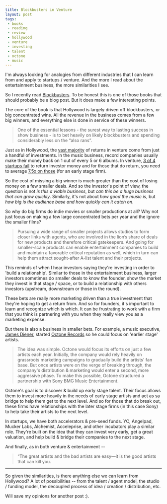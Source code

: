 ```yaml
---
title: Blockbusters in Venture
layout: post
tags: 
 - books
 - reading
 - review
 - hollywood
 - venture
 - investing
 - talent
 - octone
 - music
---
```


I'm always looking for analogies from different industries that I can learn from and apply to startups / venture. And the more I read about the entertainment business, the more similarities I see. 

So I recently read [Blockbusters](https://www.amazon.com/Blockbusters-Hit-making-Risk-taking-Business-Entertainment/dp/B00JV50YUG/ref=pd_cp_14_4?_encoding=UTF8&psc=1&refRID=0M0R8K4V2K1H5SJ2W3A7). To be honest this is one of those books that should probably be a blog post. But it does make a few interesting points. 

The core of the book is that Hollywood is largely driven off blockbusters, or big concentrated wins. All the revenue in the business comes from a few big winners, and everything else is done in service of these winners. 

> One of the essential lessons - the surest way to lasting success in show business - is to bet heavily on likely blockbusters and spending considerably less on the “also rans”.

Just as in Hollywood, the [vast majority](https://techcrunch.com/2017/06/01/the-meeting-that-showed-me-the-truth-about-vcs/) of returns in venture come from just a handful of investments. In the music business, record companies usually make their money back on 1 out of every 5 or 6 albums. In venture, [3 of 4 startups fail](https://www.wsj.com/articles/SB10000872396390443720204578004980476429190) to return investor money and for those that do return, you need to average [7.5x on those](http://avc.com/2009/03/what-is-a-good-venture-return/) (for an early stage firm).

So the cost of missing a big winner is much greater than the cost of losing money on a few smaller deals. And so the investor's point of view, the question is not *is this a viable business*, but *can this be a huge business that can grow quickly*. Similarly, it's not about *how good the music is*, but *how big is the audience base and how quickly can it catch on*.

So why do big firms do indie movies or smaller productions at all? Why not just focus on making a few large concentrated bets per year and the ignore the smaller films?

> Pursuing a wide range of smaller projects allows studios to form closer links with agents, who are involved in the lion’s share of deals for new products and therefore critical gatekeepers. And going for smaller-scale products can enable entertainment companies to build and maintain a favorable critical reputation as well, which in turn can help them attract sought-after A-list talent and their projects.

This reminds of when I hear investors saying they're investing in order to 'build a relationship'. Similar to those in the entertainment business, larger investors sometimes do smaller deals to know the founder, show the market they invest in that stage / space, or to build a relationship with others investors (upstream, downstream or those in the round).

These bets are really more marketing driven than a true investment that they're hoping to get a return from. And so for founders, it's important to learn and recognize which is which. It can be frustrating to work with a firm that you think is partnering with you when they really view you as a marketing expense. 

But there is also a business in smaller bets. For example, a music executive, [James Diener](https://en.wikipedia.org/wiki/James_Diener), started [Octone Records](https://en.wikipedia.org/wiki/A%26M_Octone_Records) so he could focus on 'earlier stage' artists.

> The idea was simple. Octone would focus its efforts on just a few artists each year. Initially, the company would rely heavily on grassroots marketing campaigns to gradually build the artists' fan base. But once artists were on the verge of breaking through, the company's distribution & marketing would enter a second, more aggressive phase. To make this possible, Octone structured a partnership with Sony BMG Music Entertainment.

Octone's goal is to discover & build up early stage talent. Their focus allows them to invest more heavily in the needs of early stage artists and act as sa bridge to help them get to the next level. And so for those that do break out, these firms have relationships with the later stage firms (in this case Sony) to help take their artists to the next level.

In startups, we have both accelerators & pre-seed funds. YC, Angelpad, Mucker Labs, Alchemist, Acceleprise, and other incubators play a similar role. They're built on the idea that they can invest very early, get a great valuation, and help build & bridge their companies to the next stage.

And finally, as in both venture & entertainment -- 

> “The great artists and the bad artists are easy—it is the good artists that can kill you.

<hr>

So given the similarities, is there anything else we can learn from Hollywood? A lot of possibilities -- from the talent / agent model, the studio / funding model, the decoupled process of idea / creation / distribution, etc. 

Will save my opinions for another post :).